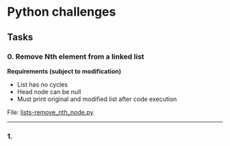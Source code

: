 # Python challenges
## Tasks

### 0. Remove Nth element from a linked list
**Requirements (subject to modification)**
* List has no cycles
* Head node can be null
* Must print original and modified list after code execution

File: [lists-remove_nth_node.py](./lists-remove_nth_node.py)

***

### 1.
